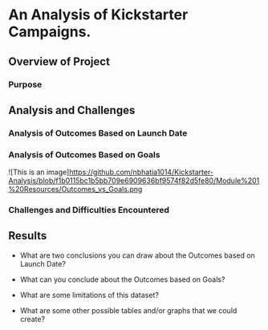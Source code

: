 # An Analysis of Kickstarter Campaigns.

## Overview of Project

### Purpose

## Analysis and Challenges

### Analysis of Outcomes Based on Launch Date

### Analysis of Outcomes Based on Goals
![This is an image]https://github.com/nbhatia1014/Kickstarter-Analysis/blob/f1b0115bc1b5bb709e6909636bf9574f82d5fe80/Module%201%20Resources/Outcomes_vs_Goals.png

### Challenges and Difficulties Encountered

## Results

- What are two conclusions you can draw about the Outcomes based on Launch Date?

- What can you conclude about the Outcomes based on Goals?

- What are some limitations of this dataset?

- What are some other possible tables and/or graphs that we could create?

